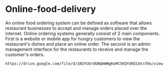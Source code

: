 # Online-food-delivery
An online food ordering system can be defined as software that allows restaurant businesses to accept and manage orders placed over the internet. Online ordering systems generally consist of 2 main components. First is a website or mobile app for hungry customers to view the restaurant's dishes and place an online order. The second is an admin management interface for the restaurants to receive and manage the customer's orders.


`https://drive.google.com/file/d/1N3YUUrOUNQmWNgKoMC5KQYdHICmtsf0o/view`
